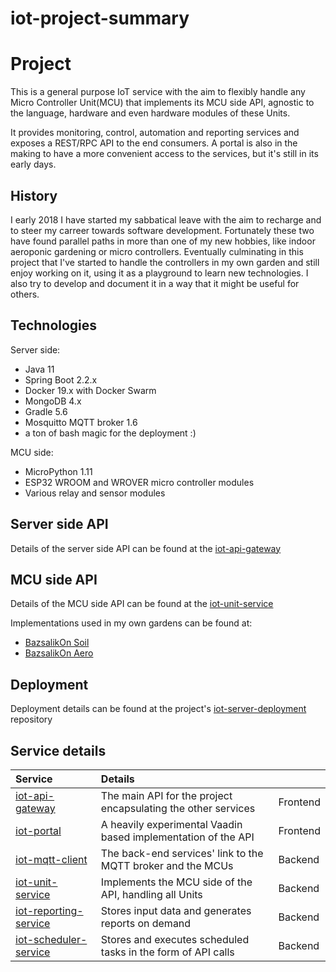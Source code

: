 # iot-project-summary

# Project
This is a general purpose IoT service with the aim to flexibly handle any Micro Controller Unit(MCU) that implements its
MCU side API, agnostic to the language, hardware and even hardware modules of these Units. 

It provides monitoring, control, automation and reporting services and exposes a REST/RPC API to the end consumers.
A portal is also in the making to have a more convenient access to the services, but it's still in its early days.

## History
I early 2018 I have started my sabbatical leave with the aim to recharge and to steer my carreer towards software development.
Fortunately these two have found parallel paths in more than one of my new hobbies, like indoor aeroponic gardening
or micro controllers. Eventually culminating in this project that I've started to handle the controllers in my own garden 
and still enjoy working on it, using it as a playground to learn new technologies.
I also try to develop and document it in a way that it might be useful for others.

## Technologies
Server side:
- Java 11
- Spring Boot 2.2.x
- Docker 19.x with Docker Swarm
- MongoDB 4.x
- Gradle 5.6
- Mosquitto MQTT broker 1.6
- a ton of bash magic for the deployment :)

MCU side:
- MicroPython 1.11
- ESP32 WROOM and WROVER micro controller modules
- Various relay and sensor modules 

## Server side API 
Details of the server side API can be found at the [iot-api-gateway](https://github.com/tlvlp/iot-api-gateway)

## MCU side API
Details of the MCU side API can be found at the [iot-unit-service](https://github.com/tlvlp/iot-unit-service) 

Implementations used in my own gardens can be found at:
- [BazsalikOn Soil](XXXXXXX)
- [BazsalikOn Aero](XXXXXXX)

## Deployment 
Deployment details can be found at the project's [iot-server-deployment](https://github.com/tlvlp/iot-server-deployment) repository

## Service details
| Service | Details | |
| :--- | :--- | :--- |
| [iot-api-gateway](https://github.com/tlvlp/iot-api-gateway) | The main API for the project encapsulating the other services| Frontend |
| [iot-portal](https://github.com/tlvlp/iot-portal) | A heavily experimental Vaadin based implementation of the API | Frontend | 
| [iot-mqtt-client](https://github.com/tlvlp/iot-mqtt-client) | The back-end services' link to the MQTT broker and the MCUs | Backend | 
| [iot-unit-service](https://github.com/tlvlp/iot-unit-service) | Implements the MCU side of the API, handling all Units | Backend |
| [iot-reporting-service](https://github.com/tlvlp/iot-reporting-service) | Stores input data and generates reports on demand | Backend |
| [iot-scheduler-service](https://github.com/tlvlp/iot-scheduler-service) | Stores and executes scheduled tasks in the form of API calls | Backend |

